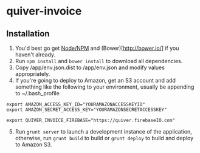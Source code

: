 quiver-invoice
==============

## Installation
1. You'd best go get [Node/NPM](https://github.com/joyent/node) and (Bower)[http://bower.io/] if you haven't already.
2. Run ```npm install``` and ```bower install``` to download all dependencies.
3. Copy /app/env.json.dist to /app/env.json and modify values appropriately.
4. If you're going to deploy to Amazon, get an S3 account and add something like the following to your environment, usually be appending to ~/.bash_profile

```
export AMAZON_ACCESS_KEY_ID="YOURAMAZONACCESSKEYID"
export AMAZON_SECRET_ACCESS_KEY="YOURAMAZONSECRETACCESSKEY"

export QUIVER_INVOICE_FIREBASE="https://quiver.firebaseIO.com"

```

5. Run ```grunt server``` to launch a development instance of the application, otherwise, run ```grunt build``` to build or ```grunt deploy``` to build and deploy to Amazon S3.

